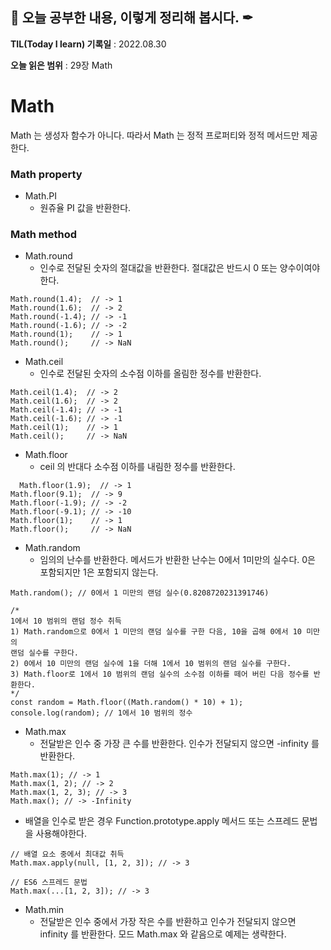## 📕 오늘 공부한 내용, 이렇게 정리해 봅시다. ✒

**TIL(Today I learn) 기록일** : 2022.08.30

**오늘 읽은 범위** : 29장 Math

# Math 
Math 는 생성자 함수가 아니다. 따라서 Math 는 정적 프로퍼티와 정적 메서드만 제공한다.

### Math property
- Math.PI
  - 원쥬율 PI 값을 반환한다.
  
### Math method
- Math.round
  - 인수로 전달된 숫자의 절대값을 반환한다. 절대값은 반드시 0 또는 양수이여야한다.
```
Math.round(1.4);  // -> 1
Math.round(1.6);  // -> 2
Math.round(-1.4); // -> -1
Math.round(-1.6); // -> -2
Math.round(1);    // -> 1
Math.round();     // -> NaN
```

- Math.ceil
  - 인수로 전달된 숫자의 소수점 이하를 올림한 정수를 반환한다.
```
Math.ceil(1.4);  // -> 2
Math.ceil(1.6);  // -> 2
Math.ceil(-1.4); // -> -1
Math.ceil(-1.6); // -> -1
Math.ceil(1);    // -> 1
Math.ceil();     // -> NaN
```
- Math.floor
  - ceil 의 반대다 소수점 이하를 내림한 정수를 반환한다.
```
  Math.floor(1.9);  // -> 1
Math.floor(9.1);  // -> 9
Math.floor(-1.9); // -> -2
Math.floor(-9.1); // -> -10
Math.floor(1);    // -> 1
Math.floor();     // -> NaN
```
  
- Math.random
  - 임의의 난수를 반환한다. 메서드가 반환한 난수는 0에서 1미만의 실수다. 0은 포함되지만 1은 포함되지 않는다.
```
Math.random(); // 0에서 1 미만의 랜덤 실수(0.8208720231391746)

/*
1에서 10 범위의 랜덤 정수 취득
1) Math.random으로 0에서 1 미만의 랜덤 실수를 구한 다음, 10을 곱해 0에서 10 미만의
랜덤 실수를 구한다.
2) 0에서 10 미만의 랜덤 실수에 1을 더해 1에서 10 범위의 랜덤 실수를 구한다.
3) Math.floor로 1에서 10 범위의 랜덤 실수의 소수점 이하를 떼어 버린 다음 정수를 반환한다.
*/
const random = Math.floor((Math.random() * 10) + 1);
console.log(random); // 1에서 10 범위의 정수
```

- Math.max
  - 전달받은 인수 중 가장 큰 수를 반환한다. 인수가 전달되지 않으면 -infinity 를 반환한다.
```
Math.max(1); // -> 1
Math.max(1, 2); // -> 2
Math.max(1, 2, 3); // -> 3
Math.max(); // -> -Infinity
```
  - 배열을 인수로 받은 경우 Function.prototype.apply 메서드 또는 스프레드 문법을 사용해야한다.
```
// 배열 요소 중에서 최대값 취득
Math.max.apply(null, [1, 2, 3]); // -> 3

// ES6 스프레드 문법
Math.max(...[1, 2, 3]); // -> 3
```

- Math.min
  - 전달받은 인수 중에서 가장 작은 수를 반환하고 인수가 전달되지 않으면 infinity 를 반환한다. 모드 Math.max 와 같음으로 예제는 생략한다.
